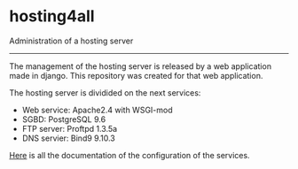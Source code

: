 # hosting4all
Administration of a hosting server

------------------------------------------------------
The management of the hosting server is released by a web application made in django. This repository was created for that web application.

The hosting server is dividided on the next services:
* Web service: Apache2.4 with WSGI-mod
* SGBD: PostgreSQL 9.6
* FTP server: Proftpd 1.3.5a
* DNS servier: Bind9 9.10.3

[Here](doc/README.md) is all the documentation of the configuration of the services.
